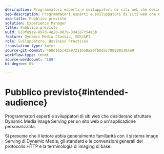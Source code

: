 ```yaml
---
description: Programmatori esperti e sviluppatori di siti web che desiderano sfruttare Dynamic Media Image Serving per un sito web o un'applicazione personalizzata.
seo-description: Programmatori esperti e sviluppatori di siti web che desiderano sfruttare Dynamic Media Image Serving per un sito web o un'applicazione personalizzata.
seo-title: Pubblico previsto
solution: Experience Manager
title: Pubblico previsto
uuid: 610fe9a9-897d-4e20-8879-334587c54a5b
feature: Dynamic Media Classic, SDK/API
role: Sviluppatore, Business Practices
translation-type: tm+mt
source-git-commit: 469d1a5c43a972116a8a2efb0de5708800130a99
workflow-type: tm+mt
source-wordcount: '100'
ht-degree: 0%

---
```



# Pubblico previsto{#intended-audience}

Programmatori esperti e sviluppatori di siti web che desiderano sfruttare Dynamic Media Image Serving per un sito web o un&#39;applicazione personalizzata.

Si presume che il lettore abbia generalmente familiarità con il sistema Image Serving di Dynamic Media, gli standard e le convenzioni generali del protocollo HTTP e la terminologia di imaging di base.
